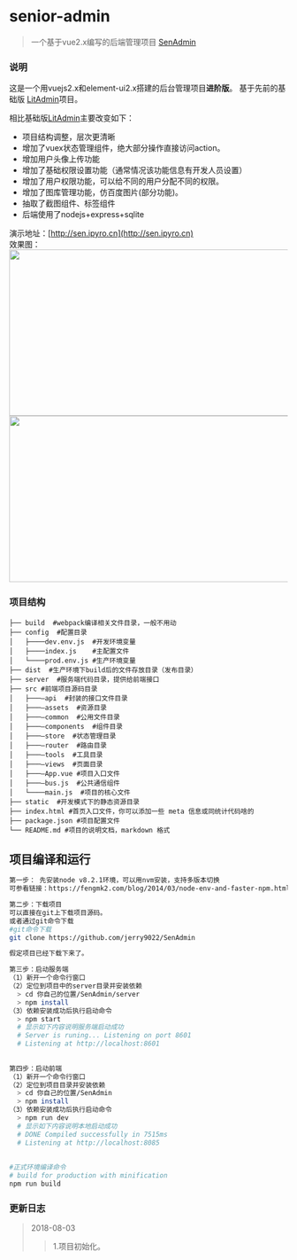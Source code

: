 # senior-admin
> 一个基于vue2.x编写的后端管理项目
 [SenAdmin](https://github.com/jerry9022/SenAdmin)

### 说明

  这是一个用vuejs2.x和element-ui2.x搭建的后台管理项目**进阶版**。
基于先前的基础版 [LitAdmin](https://github.com/jerry9022/LitAdmin)项目。  
   
   相比基础版[LitAdmin](https://github.com/jerry9022/LitAdmin)主要改变如下：
   - 项目结构调整，层次更清晰
   - 增加了vuex状态管理组件，绝大部分操作直接访问action。 
   - 增加用户头像上传功能
   - 增加了基础权限设置功能（通常情况该功能信息有开发人员设置） 
   - 增加了用户权限功能，可以给不同的用户分配不同的权限。
   - 增加了图库管理功能，仿百度图片(部分功能)。
   - 抽取了截图组件、标签组件
   - 后端使用了nodejs+express+sqlite

   
  演示地址：[http://sen.ipyro.cn](http://sen.ipyro.cn)  
  效果图：
<img src="https://raw.githubusercontent.com/jerry9022/SenAdmin/master/sample1.jpg" width=540 height=300 />
<img src="https://raw.githubusercontent.com/jerry9022/SenAdmin/master/sample2.jpg" width=540 height=300 />

    
### 项目结构
```
├── build  #webpack编译相关文件目录，一般不用动 
├── config  #配置目录
│   ├────dev.env.js  #开发环境变量
│   ├────index.js    #主配置文件
│   └────prod.env.js #生产环境变量
├── dist  #生产环境下build后的文件存放目录（发布目录）
├── server  #服务端代码目录，提供给前端接口
├── src #前端项目源码目录
│   ├───—api  #封装的接口文件目录
│   ├───—assets  #资源目录
│   ├───—common  #公用文件目录
│   ├───—components  #组件目录
│   ├───—store  #状态管理目录
│   ├───—router  #路由目录
│   ├───—tools  #工具目录
│   ├───—views  #页面目录
│   ├───—App.vue #项目入口文件
│   ├───—bus.js  #公共通信组件
│   └────main.js  #项目的核心文件
├── static  #开发模式下的静态资源目录
├── index.html #首页入口文件，你可以添加一些 meta 信息或同统计代码啥的
├── package.json #项目配置文件
└── README.md #项目的说明文档，markdown 格式
```

## 项目编译和运行

``` bash
第一步： 先安装node v8.2.1环境，可以用nvm安装，支持多版本切换
可参看链接：https://fengmk2.com/blog/2014/03/node-env-and-faster-npm.html

第二步：下载项目
可以直接在git上下载项目源码。
或者通过git命令下载
#git命令下载
git clone https://github.com/jerry9022/SenAdmin

假定项目已经下载下来了。

第三步：启动服务端
（1）新开一个命令行窗口
（2）定位到项目中的server目录并安装依赖
  > cd 你自己的位置/SenAdmin/server
  > npm install
（3）依赖安装成功后执行启动命令
  > npm start 
  # 显示如下内容说明服务端启动成功
  # Server is runing... Listening on port 8601
  # Listening at http://localhost:8601
  
  
第四步：启动前端
（1）新开一个命令行窗口
（2）定位到项目目录并安装依赖
  > cd 你自己的位置/SenAdmin
  > npm install
（3）依赖安装成功后执行启动命令
  > npm run dev
  # 显示如下内容说明本地启动成功
  # DONE Compiled successfully in 7515ms
  # Listening at http://localhost:8085
   
   
#正式环境编译命令
# build for production with minification
npm run build

```


### 更新日志
> 2018-08-03
 >> 1.项目初始化。



